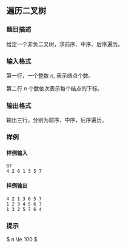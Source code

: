 ## 遍历二叉树

### 题目描述

给定一个非负二叉树，求前序、中序、后序遍历。

### 输入格式

第一行，一个整数 $n$, 表示结点个数。

第二行 $n$ 个数依次表示每个结点的下标。

### 输出格式

输出三行，分别为前序，中序，后序遍历。

### 样例

#### 样例输入

```
87
4 2 6 1 3 5 7
```

#### 样例输出

```
4 2 1 3 6 5 7
1 2 3 4 5 6 7
1 3 2 5 7 6 4
```

### 提示

$ n \le 100 $

